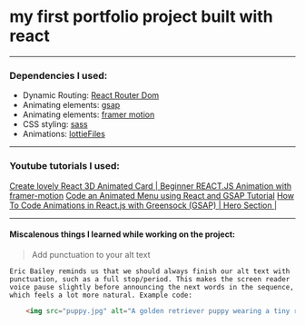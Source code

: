 # my first portfolio project built with react

- - -

### Dependencies I used: 
- Dynamic Routing: [React Router Dom](https://reactrouter.com/web/guides/quick-start)
- Animating elements: [gsap](https://greensock.com/gsap/)
- Animating elements: [framer motion](https://www.framer.com/motion/)
- CSS styling: [sass](https://sass-lang.com/)
- Animations: [lottieFiles](https://lottiefiles.com/)

- - -

### Youtube tutorials I used: 
[Create lovely React 3D Animated Card | Beginner REACT.JS Animation with framer-motion](https://www.youtube.com/watch?v=cPKiilXlHAQ&list=LL&index=9)
[Code an Animated Menu using React and GSAP Tutorial](https://www.youtube.com/watch?v=K3eG8DtBjQ4&list=PLgcPxVODYXGJ4hDL6VYcYL2_exUd_gkhK)
[How To Code Animations in React.js with Greensock (GSAP) | Hero Section |](https://www.youtube.com/watch?v=H_VnkjiodO4list=UUqrxiLP9RHz2GxDJaZuTRBw&index=51)

***

#### Miscalenous things I learned while working on the project: 
> Add punctuation to your alt text

    Eric Bailey reminds us that we should always finish our alt text with punctuation, such as a full stop/period. This makes the screen reader voice pause slightly before announcing the next words in the sequence, which feels a lot more natural. Example code:
    
``` html
    <img src="puppy.jpg" alt="A golden retriever puppy wearing a tiny raincoat." />
```


